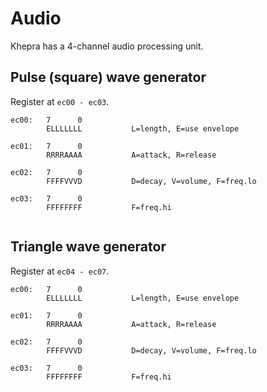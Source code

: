 Audio
=====

Khepra has a 4-channel audio processing unit.

Pulse (square) wave generator
-----------------------------
Register at `ec00 - ec03`.

```
ec00:   7      0
        ELLLLLLL           L=length, E=use envelope

ec01:   7      0
        RRRRAAAA           A=attack, R=release
        
ec02:   7      0
        FFFFVVVD           D=decay, V=volume, F=freq.lo
        
ec03:   7      0
        FFFFFFFF           F=freq.hi
        
```
Triangle wave generator
-----------------------------
Register at `ec04 - ec07`.

```
ec00:   7      0
        ELLLLLLL           L=length, E=use envelope

ec01:   7      0
        RRRRAAAA           A=attack, R=release
        
ec02:   7      0
        FFFFVVVD           D=decay, V=volume, F=freq.lo
        
ec03:   7      0
        FFFFFFFF           F=freq.hi
```
